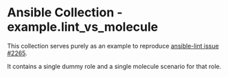 # Ansible Collection - example.lint_vs_molecule

This collection serves purely as an example to reproduce [ansible-lint issue #2265](https://github.com/ansible/ansible-lint/issues/2265).

It contains a single dummy role and a single molecule scenario for that role.
